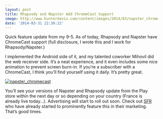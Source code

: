 ```yaml
---
layout: post
title: Rhapsody and Napster Add ChromeCast Support
image: http://www.hunterdavis.com/content/images/2014/03/napster_chromecast.png
date: '2014-03-31 22:30:22'
---
```



Quick feature update from my 9-5. As of today, Rhapsody and Napster have ChromeCast support (full disclosure, I wrote this and I work for Rhapsody/Napster.)

I implemented the Android side of it, and my talented coworker Mihovil did the web receiver side. It’s a neat experience, and it even includes some nice animation to prevent screen burn-in. If you’re a subscriber with a ChromeCast, I think you’ll find yourself using it daily. It’s pretty great.

[![napster_chromecast](http://www.hunterdavis.com/content/images/2014/03/napster_chromecast-168x300.png)](http://www.hunterdavis.com/content/images/2014/03/napster_chromecast.png)

You’ll see your versions of Napster and Rhapsody update from the Play store within the next day or so depending on your country (France is already live today…). Advertising will start to roll out soon. Check out [SFR](http://www.sfr.fr/telephonie-mobile/chromecast/) who have already started to prominently feature this in their marketing. That’s good times.


